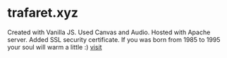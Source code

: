 # trafaret.xyz
Created with Vanilla JS. Used Canvas and Audio. Hosted with Apache server. Added SSL security certificate.
If you was born from 1985 to 1995 your soul will warm a little :)
[visit](https://trafaret.xyz)
